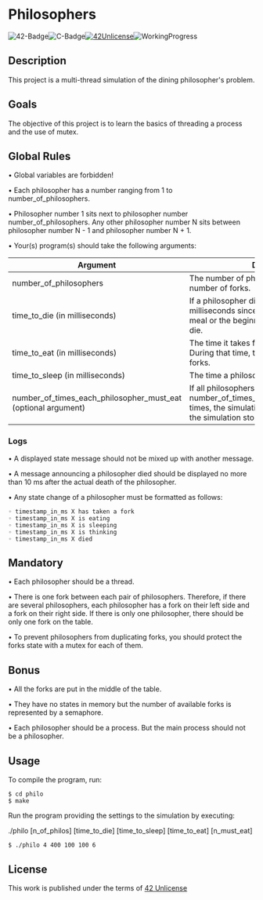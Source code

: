 # Philosophers

![42-Badge](https://img.shields.io/badge/%C3%89cole-42SP-blue)![C-Badge](https://img.shields.io/badge/Language-C-lightgrey)[![42Unlicense](https://img.shields.io/badge/License-42Unlicense-yellowgreen)](https://github.com/gcamerli/42unlicense)![WorkingProgress](https://img.shields.io/badge/WORK-IN%20PROGRESS-red)

## Description

This project is a multi-thread simulation of the dining philosopher's problem.

## Goals

The objective of this project is to learn the basics of threading a process and the use of mutex.

## Global Rules

• Global variables are forbidden!

• Each philosopher has a number ranging from 1 to number_of_philosophers.

• Philosopher number 1 sits next to philosopher number number_of_philosophers.
Any other philosopher number N sits between philosopher number N - 1 and philosopher number N + 1.

• Your(s) program(s) should take the following arguments:


|Argument|Description|
|-|-|
|number_of_philosophers|The number of philosophers and also the number of forks.|
|time_to_die (in milliseconds)|If a philosopher didn’t start eating time_to_die milliseconds since the beginning of their last meal or the beginning of the simulation, they die.|
|time_to_eat (in milliseconds)|The time it takes for a philosopher to eat. During that time, they will need to hold two forks.|
|time_to_sleep (in milliseconds)| The time a philosopher will spend sleeping.|
|number_of_times_each_philosopher_must_eat (optional argument)|If all philosophers have eaten at least number_of_times_each_philosopher_must_eat times, the simulation stops. If not specified, the simulation stops when a philosopher dies.|

### Logs

• A displayed state message should not be mixed up with another message.

• A message announcing a philosopher died should be displayed no more than 10 ms after the actual death of the philosopher.

• Any state change of a philosopher must be formatted as follows:

```Shell
◦ timestamp_in_ms X has taken a fork
◦ timestamp_in_ms X is eating
◦ timestamp_in_ms X is sleeping
◦ timestamp_in_ms X is thinking
◦ timestamp_in_ms X died
```

## Mandatory

• Each philosopher should be a thread.

• There is one fork between each pair of philosophers. Therefore, if there are several philosophers, each philosopher has a fork on their left side and a fork on their right side. If there is only one philosopher, there should be only one fork on the table.

• To prevent philosophers from duplicating forks, you should protect the forks state with a mutex for each of them.

## Bonus

• All the forks are put in the middle of the table.

• They have no states in memory but the number of available forks is represented by a semaphore.

• Each philosopher should be a process. But the main process should not be a philosopher.


## Usage

To compile the program, run:

```Shell
$ cd philo
$ make
```

Run the program providing the settings to the simulation by executing:

./philo [n_of_philos] [time_to_die] [time_to_sleep] [time_to_eat] [n_must_eat]

```Shell
$ ./philo 4 400 100 100 6
```

## License

This work is published under the terms of [42 Unlicense](https://github.com/gcamerli/42unlicense)